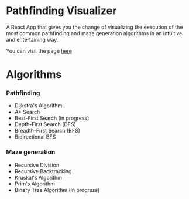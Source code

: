 # Pathfinding Visualizer

<!--- foto e forse badges --->

A React App that gives you the change of visualizing the execution of the most common pathfinding and maze generation algorithms in an intuitive and entertaining way.

You can visit the page [here](https://pathfinding-visualization-tool.netlify.app)


# Algorithms

### Pathfinding

- Dijkstra's Algorithm
- A* Search
- Best-First Search (in progress)
- Depth-First Search (DFS)
- Breadth-First Search (BFS)
- Bidirectional BFS

### Maze generation

- Recursive Division
- Recursive Backtracking
- Kruskal's Algorithm
- Prim's Algorithm
- Binary Tree Algorithm (in progress)
